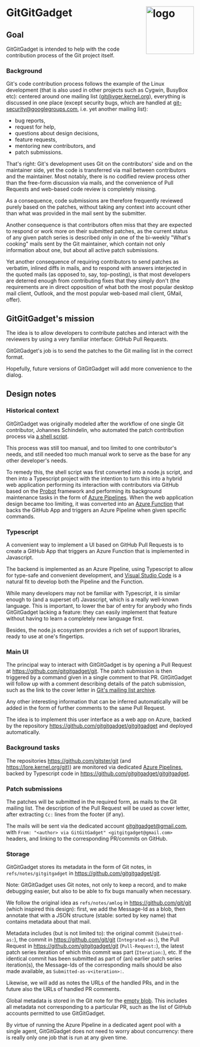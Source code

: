 # GitGitGadget <img alt="logo" width="128px" align="right" src="images/gitgitgadget.png">

## Goal

GitGitGadget is intended to help with the code contribution process of the Git
project itself.

### Background

Git's code contribution process follows the example of the Linux development
(that is also used in other projects such as Cygwin, BusyBox etc): centered
around one mailing list ([git@vger.kernel.org](mailto:git@vger.kernel.org)),
everything is discussed in one place (except security bugs, which are handled at
[git-security@googlegroups.com](mailto:git-security@googlegroups.com), i.e. yet
another mailing list):

- bug reports,
- request for help,
- questions about design decisions,
- feature requests,
- mentoring new contributors, and
- patch submissions.

That's right: Git's development uses Git on the contributors' side and on the
maintainer side, yet the code is transferred via mail between contributors and
the maintainer. Most notably, there is no codified review process other than the
free-form discussion via mails, and the convenience of Pull Requests and
web-based code review is completely missing.

As a consequence, code submissions are therefore frequently reviewed purely
based on the patches, without taking any context into account other than what
was provided in the mail sent by the submitter.

Another consequence is that contributors often miss that they are expected to
respond or work more on their submitted patches, as the current status of any
given patch series is described only in one of the bi-weekly "What's cooking"
mails sent by the Git maintainer, which contain not only information about one,
but about all active patch submissions.

Yet another consequence of requiring contributors to send patches as verbatim,
inlined diffs in mails, and to respond with answers interjected in the quoted
mails (as opposed to, say, top-posting), is that most developers are deterred
enough from contributing fixes that they simply don't (the requirements are in
direct opposition of what both the most popular desktop mail client, Outlook,
and the most popular web-based mail client, GMail, offer).

## GitGitGadget's mission

The idea is to allow developers to contribute patches and interact with the
reviewers by using a very familiar interface: GitHub Pull Requests.

GitGitGadget's job is to send the patches to the Git mailing list in the correct
format.

Hopefully, future versions of GitGitGadget will add more convenience to the dialog.

## Design notes

### Historical context

GitGitGadget was originally modeled after the workflow of one single Git
contributor, Johannes Schindelin, who automated the patch contribution process
via [a shell script](https://github.com/dscho/mail-patch-series).

This process was still too manual, and too limited to one contributor's needs,
and still needed too much manual work to serve as the base for any other
developer's needs.

To remedy this, the shell script was first converted into a node.js script, and
then into a Typescript project with the intention to turn this into a hybrid web
application performing its interaction with contributors via GitHub based on the
[Probot](https://probot.github.io) framework and performing its background
maintenance tasks in the form of [Azure
Pipelines](https://docs.microsoft.com/en-us/azure/devops/pipelines/index). When
the web application design became too limiting, it was converted into an [Azure
Function](https://azure.microsoft.com/en-us/services/functions/) that backs the
GitHub App and triggers an Azure Pipeline when given specific commands.

### Typescript

A convenient way to implement a UI based on GitHub Pull Requests is to create
a GitHub App that triggers an Azure Function that is implemented in Javascript.

The backend is implemented as an Azure Pipeline, using Typescript to allow for
type-safe and convenient development, and [Visual Studio
Code](https://code.visualstudio.com/) is a natural fit to develop both the
Pipeline and the Function.

While many developers may not be familiar with Typescript, it is similar enough
to (and a superset of) Javascript, which is a really well-known language. This
is important, to lower the bar of entry for anybody who finds GitGitGadget
lacking a feature: they can easily implement that feature without having to
learn a completely new language first.

Besides, the node.js ecosystem provides a rich set of support libraries, ready
to use at one's fingertips.

### Main UI

The principal way to interact with GitGitGadget is by opening a Pull Request at
<https://github.com/gitgitgadget/git>. The patch submission is then triggered by
a command given in a single comment to that PR. GitGitGadget will follow up with
a comment describing details of the patch submission, such as the link to the
cover letter in [Git's mailing list archive](https://lore.kernel.org/git).

Any other interesting information that can be inferred automatically will be
added in the form of further comments to the same Pull Request.

The idea is to implement this user interface as a web app on Azure, backed by
the repository <https://github.com/gitgitgadget/gitgitgadget> and deployed
automatically.

### Background tasks

The repositories <https://github.com/gitster/git> (and
<https://lore.kernel.org/git)>) are monitored via dedicated [Azure
Pipelines](https://dev.azure.com/gitgitgadget/git/_build?definitionId=3),
backed by Typescript code in <https://github.com/gitgitgadget/gitgitgadget>.

### Patch submissions

The patches will be submitted in the required form, as mails to the Git mailing
list. The description of the Pull Request will be used as cover letter, after
extracting `Cc:` lines from the footer (if any).

The mails will be sent via the dedicated account gitgitgadget@gmail.com, with
`From: "<author> via GitGitGadget" <gitgitgadget@gmail.com>` headers, and
linking to the corresponding PR/commits on GitHub.

### Storage

GitGitGadget stores its metadata in the form of Git notes, in
`refs/notes/gitgitgadget` in <https://github.com/gitgitgadget/git>.

Note: GitGitGadget uses Git notes, not only to keep a record, and to make
debugging easier, but also to be able to fix bugs manually when necessary.

We follow the original idea as `refs/notes/amlog` in
<https://github.com/git/git> (which inspired this design): first, we add the
Message-Id as a blob, then annotate that with a JSON structure (stable: sorted
by key name) that contains metadata about that mail.

Metadata includes (but is not limited to): the original commit
(`Submitted-as:`), the commit in <https://github.com/git/git>
(`Integrated-as:`), the Pull Request in <https://github.com/gitgitgadget/git>
(`Pull-Request:`), the latest patch series iteration of which this commit was
part (`Iteration:`), etc. If the identical commit has been submitted as part of
(an) earlier patch series iteration(s), the Message-Ids of the corresponding
mails should be also made available, as `Submitted-as-v<iteration>:`.

Likewise, we will add as notes the URLs of the handled PRs, and in the future
also the URLs of handled PR comments.

Global metadata is stored in the Git note for the [empty
blob](https://github.com/git/git/blob/v2.17.0/cache.h#L1026-L1027). This
includes all metadata not corresponding to a particular PR, such as the list
of GitHub accounts permitted to use GitGitGadget.

By virtue of running the Azure Pipeline in a dedicated agent pool with a single
agent, GitGitGadget does not need to worry about concurrency: there is really
only one job that is run at any given time.
